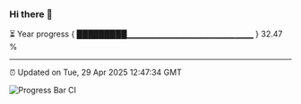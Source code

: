 ### Hi there 👋

⏳ Year progress { █████████▁▁▁▁▁▁▁▁▁▁▁▁▁▁▁▁▁▁▁▁▁ } 32.47 %

---

⏰ Updated on Tue, 29 Apr 2025 12:47:34 GMT

![Progress Bar CI](https://github.com/liununu/liununu/workflows/Progress%20Bar%20CI/badge.svg)
